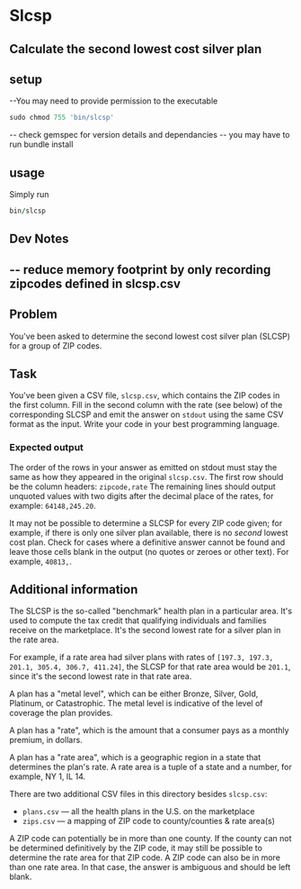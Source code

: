 # Slcsp
## Calculate the second lowest cost silver plan

## setup
--You may need to provide permission to the executable
```ruby
sudo chmod 755 'bin/slcsp'
```
-- check gemspec for version details and dependancies
-- you may have to run bundle install

## usage
Simply run
```ruby
bin/slcsp
```


## Dev Notes
-- reduce memory footprint by only recording zipcodes defined in slcsp.csv
-- 

## Problem

You've been asked to determine the second lowest cost silver plan (SLCSP) for
a group of ZIP codes.

## Task

You've been given a CSV file, `slcsp.csv`, which contains the ZIP codes in the
first column. Fill in the second column with the rate (see below) of the
corresponding SLCSP and emit the answer on `stdout` using the same CSV format as
the input. Write your code in your best programming language.

### Expected output

The order of the rows in your answer as emitted on stdout must stay the same as how they
appeared in the original `slcsp.csv`. The first row should be the column headers: `zipcode,rate`
The remaining lines should output unquoted values with two digits after the decimal
place of the rates, for example: `64148,245.20`.

It may not be possible to determine a SLCSP for every ZIP code given; for example, if there is only one silver plan available, there is no _second_ lowest cost plan. Check for cases where a definitive answer cannot be found and leave those cells blank in the output (no quotes or zeroes or other text). For example, `40813,`.

## Additional information

The SLCSP is the so-called "benchmark" health plan in a particular area. It's
used to compute the tax credit that qualifying individuals and families receive
on the marketplace. It's the second lowest rate for a silver plan in the rate area.

For example, if a rate area had silver plans with rates of `[197.3, 197.3, 201.1, 305.4, 306.7, 411.24]`, the SLCSP for that rate area would be `201.1`,
since it's the second lowest rate in that rate area.

A plan has a "metal level", which can be either Bronze, Silver, Gold, Platinum,
or Catastrophic. The metal level is indicative of the level of coverage the plan
provides.

A plan has a "rate", which is the amount that a consumer pays as a monthly
premium, in dollars.

A plan has a "rate area", which is a geographic region in a state that
determines the plan's rate. A rate area is a tuple of a state and a number, for
example, NY 1, IL 14.

There are two additional CSV files in this directory besides `slcsp.csv`:

- `plans.csv` — all the health plans in the U.S. on the marketplace
- `zips.csv` — a mapping of ZIP code to county/counties & rate area(s)

A ZIP code can potentially be in more than one county. If the county can not be
determined definitively by the ZIP code, it may still be possible to determine
the rate area for that ZIP code. A ZIP code can also be in more than one rate area. In that case, the answer is ambiguous
and should be left blank.